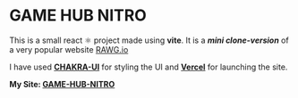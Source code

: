 # GAME HUB NITRO

This is a small react ⚛️ project made using **vite**. It is a ***mini clone-version*** of a very popular website [RAWG.io](https://rawg.io/) 

I have used [**CHAKRA-UI**](https://chakra-ui.com/) for styling the UI and [**Vercel**](https://vercel.com/) for launching the site. 

**My Site: [GAME-HUB-NITRO](https://game-hub-iamcosmo.vercel.app/)**
